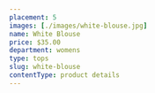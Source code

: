 ```yaml
---
placement: 5
images: [./images/white-blouse.jpg]
name: White Blouse
price: $35.00
department: womens
type: tops
slug: white-blouse
contentType: product details
---
```

